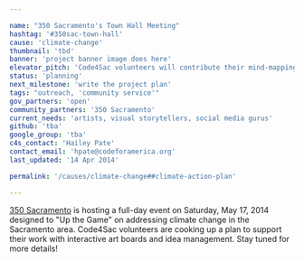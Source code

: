 ```yaml
---

name: "350 Sacramento's Town Hall Meeting"
hashtag: '#350sac-town-hall'
cause: 'climate-change'
thumbnail: 'tbd'
banner: 'project banner image does here'
elevator_pitch: 'Code4Sac volunteers will contribute their mind-mapping and digital collaboration skills at a local community event on May 17, 2014. Join us!'
status: 'planning'
next_milestone: 'write the project plan'
tags: "outreach, 'community service'"
gov_partners: 'open'
community_partners: '350 Sacramento'
current_needs: 'artists, visual storytellers, social media gurus'
github: 'tba'
google_group: 'tba'
c4s_contact: 'Hailey Pate'
contact_email: 'hpate@codeforamerica.org'
last_updated: '14 Apr 2014'

permalink: '/causes/climate-change##climate-action-plan'

---
```


<!-- Add project description text here! -->

[350 Sacramento](http://www.350sacramento.org) is hosting a full-day event on Saturday, May 17, 2014 designed to "Up the Game" on addressing climate change in the Sacramento area. Code4Sac volunteers are cooking up a plan to support their work with interactive art boards and idea management. Stay tuned for more details!











  